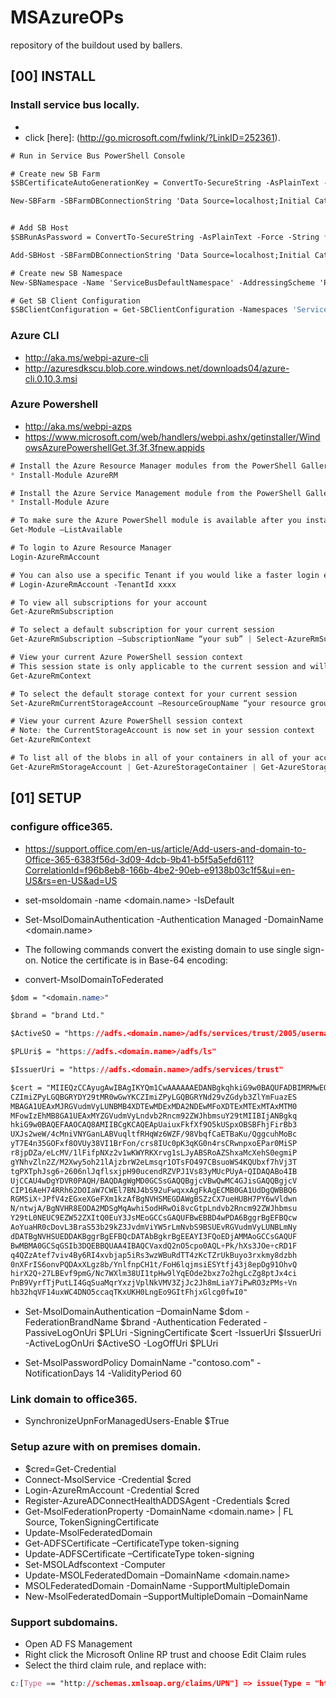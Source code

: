 # MSAzureOPs
repository of the buildout used by ballers.

## [00] INSTALL
### Install service bus locally.
* [Installing and Configuring Service Bus for Windows Server]: (https://msdn.microsoft.com/en-us/library/azure/jj193014(v=azure.10).aspx)
* click [here]: (http://go.microsoft.com/fwlink/?LinkID=252361).
```css
# Run in Service Bus PowerShell Console

# Create new SB Farm
$SBCertificateAutoGenerationKey = ConvertTo-SecureString -AsPlainText -Force -String "A strong auto generation key"

New-SBFarm -SBFarmDBConnectionString 'Data Source=localhost;Initial Catalog=SbManagementDB;Integrated Security=True' -InternalPortRangeStart 9000 -HttpsPort 9355 -TcpPort 9354 -MessageBrokerPort 9356 -RunAsName 'userName@domain' -AdminGroup 'BUILTIN\Administrators' -GatewayDBConnectionString 'Data Source=localhost;Initial Catalog=SbGatewayDatabase;Integrated Security=True' -CertificateAutoGenerationKey $SBCertificateAutoGenerationKey -MessageContainerDBConnectionString 'Data Source=localhost;Initial Catalog=ServiceBusDefaultContainer;Integrated Security=True';


# Add SB Host
$SBRunAsPassword = ConvertTo-SecureString -AsPlainText -Force -String ***** Replace with RunAs Password for Service Bus in single quote ******;

Add-SBHost -SBFarmDBConnectionString 'Data Source=localhost;Initial Catalog=SbManagementDB;Integrated Security=True' -RunAsPassword $SBRunAsPassword -EnableFirewallRules $true -CertificateAutoGenerationKey $SBCertificateAutoGenerationKey;

# Create new SB Namespace
New-SBNamespace -Name 'ServiceBusDefaultNamespace' -AddressingScheme 'Path' -ManageUsers 'userName@domain';

# Get SB Client Configuration
$SBClientConfiguration = Get-SBClientConfiguration -Namespaces 'ServiceBusDefaultNamespace';

```

### Azure CLI
* http://aka.ms/webpi-azure-cli
* http://azuresdkscu.blob.core.windows.net/downloads04/azure-cli.0.10.3.msi

### Azure Powershell
* http://aka.ms/webpi-azps
* https://www.microsoft.com/web/handlers/webpi.ashx/getinstaller/WindowsAzurePowershellGet.3f.3f.3fnew.appids

```css
# Install the Azure Resource Manager modules from the PowerShell Gallery
* Install-Module AzureRM

# Install the Azure Service Management module from the PowerShell Gallery
* Install-Module Azure

# To make sure the Azure PowerShell module is available after you install
Get-Module –ListAvailable 

# To login to Azure Resource Manager
Login-AzureRmAccount

# You can also use a specific Tenant if you would like a faster login experience
# Login-AzureRmAccount -TenantId xxxx

# To view all subscriptions for your account
Get-AzureRmSubscription

# To select a default subscription for your current session
Get-AzureRmSubscription –SubscriptionName “your sub” | Select-AzureRmSubscription

# View your current Azure PowerShell session context
# This session state is only applicable to the current session and will not affect other sessions
Get-AzureRmContext

# To select the default storage context for your current session
Set-AzureRmCurrentStorageAccount –ResourceGroupName “your resource group” –StorageAccountName “your storage account name”

# View your current Azure PowerShell session context
# Note: the CurrentStorageAccount is now set in your session context
Get-AzureRmContext

# To list all of the blobs in all of your containers in all of your accounts
Get-AzureRmStorageAccount | Get-AzureStorageContainer | Get-AzureStorageBlob
```
## [01] SETUP

### configure office365.
* https://support.office.com/en-us/article/Add-users-and-domain-to-Office-365-6383f56d-3d09-4dcb-9b41-b5f5a5efd611?CorrelationId=f96b8eb8-166b-4be2-90eb-e9138b03c1f5&ui=en-US&rs=en-US&ad=US
* set-msoldomain -name <domain.name> -IsDefault

* Set-MsolDomainAuthentication -Authentication Managed -DomainName <domain.name>

* The following commands convert the existing domain to use single sign-on. Notice the certificate is in Base-64 encoding:
* convert-MsolDomainToFederated
```css
$dom = "<domain.name>"
```
```css
$brand = "brand Ltd."
```
```css
$ActiveSO = "https://adfs.<domain.name>/adfs/services/trust/2005/usernamemixed"
```
```css
$PLUri$ = "https://adfs.<domain.name>/adfs/ls"
```
```css
$IssuerUri = "https://adfs.<domain.name>/adfs/services/trust"
```
```css
$cert = "MIIEQzCCAyugAwIBAgIKYQm1CwAAAAAAEDANBgkqhkiG9w0BAQUFADBIMRMwEQYK
CZImiZPyLGQBGRYDY29tMR0wGwYKCZImiZPyLGQBGRYNd29vZGdyb3ZlYmFuazES
MBAGA1UEAxMJRGVudmVyLUNBMB4XDTEwMDExMDA2NDEwMFoXDTExMTExMTAxMTM0
MFowIzEhMB8GA1UEAxMYZGVudmVyLndvb2Rncm92ZWJhbmsuY29tMIIBIjANBgkq
hkiG9w0BAQEFAAOCAQ8AMIIBCgKCAQEApUaiuxFkfXf9O5kUSpxOBSBFhjFirBb3
UXJs2weW/4cMniVNYGanLABVuqltfRHqWz6WZF/98VbqfCaETBaKu/QggcuhMoBc
yT7E4n35GOFxf8OVUy38VI1BrFon/crs8IUc0pK3qKG0n4rsCRwnpxoEPar0MiSP
r8jpDZa/eLcMV/1lFifpNXz2v1wKWYRKXrvg1sLJyABSRoAZShxaMcXehS0egmiP
gYNhvZln2Z/M2Xwy5oh21lAjzbrW2eLmsqr1OTsFO497CBsuoWS4KQUbxf7hVj3T
tgPXTphJsg6+2606nlJqflsxjpH90ucendRZVPJ1Vs83yMUcPUyA+QIDAQABo4IB
UjCCAU4wDgYDVR0PAQH/BAQDAgWgMD0GCSsGAQQBgjcVBwQwMC4GJisGAQQBgjcV
CIP16AeH74RRh62DOIaW7CWEl7BNJ4bS92uFwqxxAgFkAgECMB0GA1UdDgQWBBQ6
RGMSiX+JPfV4zEGxeXGeFXm1kzAfBgNVHSMEGDAWgBSZzCX7ueHUBH7PY6wVldwn
N/ntwjA/BgNVHR8EODA2MDSgMqAwhi5odHRwOi8vcGtpLndvb2Rncm92ZWJhbmsu
Y29tL0NEUC9EZW52ZXItQ0EuY3JsMEoGCCsGAQUFBwEBBD4wPDA6BggrBgEFBQcw
AoYuaHR0cDovL3BraS53b29kZ3JvdmViYW5rLmNvbS9BSUEvRGVudmVyLUNBLmNy
dDATBgNVHSUEDDAKBggrBgEFBQcDATAbBgkrBgEEAYI3FQoEDjAMMAoGCCsGAQUF
BwMBMA0GCSqGSIb3DQEBBQUAA4IBAQCVaxdQ2nO5cpo0AQL+Pk/hXs3JOe+cRD1F
q4QZzAtef7viv4By6RI4xvbjap5iRs3wzWBuRdTT4zKcTZrUkBuyo3rxkmy8dzbh
0nXFrIS6onvPQDAxXLgz8b/YnlfnpCH1t/FoH6lqjmsiESYtfj43j8epDg91OhvQ
hirX2Q+27LBEvf9pmG/Nc7WXlm38UI1tpHw9lYqEOde2bxz7o2hgLcZg8ptJx4ci
PnB9VyrfTjPutLI4GqSuaMqrYxzjVplNkVMV3ZjJc2Jh8mLiaY7iPwRO3zPMs+Vn
hb32hqVF14uxWC4DNO5ccaqTKxUKH0LngEo9GItFhjxGlcg0fwI0"
```

* Set-MsolDomainAuthentication –DomainName $dom -FederationBrandName $brand -Authentication Federated -PassiveLogOnUri $PLUri -SigningCertificate $cert -IssuerUri $IssuerUri -ActiveLogOnUri $ActiveSO -LogOffUri $PLUri

* Set-MsolPasswordPolicy DomainName -"contoso.com" -NotificationDays 14 -ValidityPeriod 60 

### Link domain to office365.
* SynchronizeUpnForManagedUsers-Enable $True

### Setup azure with on premises domain.
* $cred=Get-Credential
* Connect-MsolService -Credential $cred
* Login-AzureRmAccount -Credential $cred
* Register-AzureADConnectHealthADDSAgent -Credentials $cred
* Get-MsolFederationProperty -DomainName <domain.name> | FL Source, TokenSigningCertificate
* Update-MsolFederatedDomain
* Get-ADFSCertificate –CertificateType token-signing
* Update-ADFSCertificate –CertificateType token-signing
* Set-MSOLAdfscontext -Computer <ADFS server>
* Update-MSOLFederatedDomain –DomainName <domain.name>
* MSOLFederatedDomain -DomainName <Federated Domain Name> -SupportMultipleDomain
* New-MsolFederatedDomain –SupportMultipleDomain –DomainName <Federated Domain Name>

### Support subdomains.
* Open AD FS Management
* Right click the Microsoft Online RP trust and choose Edit Claim rules
* Select the third claim rule, and replace with:
```css
c:[Type == "http://schemas.xmlsoap.org/claims/UPN"] => issue(Type = "http://schemas.microsoft.com/ws/2008/06/identity/claims/issuerid", Value = regexreplace(c.Value, "^((.*)([.|@]))?(?<domain>[^.]*[.].*)$", "http://${domain}/adfs/services/trust/"));
```
